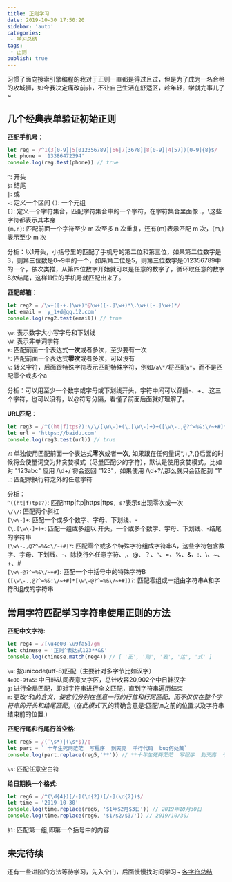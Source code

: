 ```yaml
--- 
title: 正则学习
date: 2019-10-30 17:50:20
sidebar: 'auto'
categories: 
 - 学习总结
tags: 
 - 正则
publish: true
---
```

习惯了面向搜索引擎编程的我对于正则一直都是得过且过，但是为了成为一名合格的攻城狮，如今我决定痛改前非，不让自己生活在舒适区，趁年轻，学就完事儿了~

## 几个经典表单验证初始正则

**匹配手机号**：

```js
let reg = /^1(3[0-9]|5[012356789]|66|7[3678]|8[0-9]|4[57])[0-9]{8}$/
let phone = '13386472394'
console.log(reg.test(phone)) // true
```  

`^`: 开头  
`$`: 结尾  
`|`: 或  
`-`: 定义一个区间
`()`: 一个元组  
`[]`: 定义一个字符集合，匹配字符集合中的一个字符，在字符集合里面像 .，\这些字符都表示其本身  
`{m,n}`: 匹配前面一个字符至少 m 次至多 n 次重复，还有{m}表示匹配 m 次，{m,}表示至少 m 次  

分析：以1开头，小括号里的匹配了手机号的第二位和第三位，如果第二位数字是3，则第三位数是0~9中的一个，如果第二位是5，则第三位数字是012356789中的一个，依次类推，从第四位数字开始就可以是任意的数字了，循环取任意的数字8次结尾，这样11位的手机号就匹配出来了。

**匹配邮箱**：

```js
let reg2 = /\w+([-+.]\w+)*@\w+([-.]\w+)*\.\w+([-.]\w+)*/
let email = 'y_1+d@qq.12.com'
console.log(reg2.test(email)) // true
```

`\w`: 表示数字大小写字母和下划线  
`\W`: 表示非单词字符  
`+`: 匹配前面一个表达式**一次**或者多次，至少要有一次  
`*`: 匹配前面一个表达式**零次**或者多次，可以没有  
`\`: 转义字符，后面跟特殊字符表示匹配特殊字符，例如`/a\*/`将匹配`a*`，而不是匹配零个或多个a  

分析：可以用至少一个数字或字母或下划线开头，字符中间可以穿插-、+、.这三个字符，也可以没有，以@符号分隔，看懂了前面后面就好理解了。  

**URL匹配**：

```js
let reg3 = /^((ht|f)tps?):\/\/[\w\-]+(\.[\w\-]+)+([\w\-.,@?^=%&:\/~+#]*[\w\-@?^=%&\/~+#])?$/
let url = 'https://baidu.com'
console.log(reg3.test(url)) // true
```

`?`: 单独使用匹配前面一个表达式**零次**或者**一次**, 如果跟在任何量词*,+,?,{}后面的时候将会使量词变为非贪婪模式（尽量匹配少的字符），默认是使用贪婪模式。比如对 "123abc" 应用 /\d+/ 将会返回 "123"，如果使用 /\d+?/,那么就只会匹配到 "1"  
`.`: 匹配除换行符之外的任意字符

分析：  
`^((ht|f)tps?)`: 匹配http|ftp|https|ftps，`s?`表示s出现零次或一次  
`\/\/`: 匹配两个斜杠  
`[\w\-]+`: 匹配一个或多个数字、字母、下划线、-  
`(\.[\w\-]+)+`: 匹配一组或多组以.开头，一个或多个数字、字母、下划线、-结尾的字符串  
`[\w\-.,@?^=%&:\/~+#]*`: 匹配零个或多个特殊字符组成字符串A，这些字符包含数字、字母、下划线、-、除换行外任意字符、,、@、？、^、=、%、&、:、\、~、+、#  
`[\w\-@?^=%&\/~+#]`: 匹配一个中括号中的特殊字符B  
`([\w\-.,@?^=%&:\/~+#]*[\w\-@?^=%&\/~+#])?`: 匹配零组或一组由字符串A和字符B组成的字符串  

## 常用字符匹配学习字符串使用正则的方法

**匹配中文字符**:  

```js
let reg4 = /[\u4e00-\u9fa5]/gm
let chinese = '正则^表达式123**&&'
console.log(chinese.match(reg4)) // [ '正', '则', '表', '达', '式' ]
```

`\u`: 按unicode(utf-8)匹配（主要针对多字节比如汉字）  
`4e00-9fa5`: 中日韩认同表意文字区，总计收容20,902个中日韩汉字  
`g`: 进行全局匹配，即对字符串进行全文匹配，直到字符串遍历结束  
`m`: 更改^和$的含义，使它们分别在任意一行的行首和行尾匹配，而不仅仅在整个字符串的开头和结尾匹配。(在此模式下,$的精确含意是:匹配\n之前的位置以及字符串结束前的位置.)  

**匹配行尾和行尾行首空格**:  

```js
let reg5 = /(^\s*)|(\s*$)/g
let part = ` 十年生死两茫茫  写程序  到天亮  千行代码  bug何处藏`
console.log(part.replace(reg5,'**')) // **十年生死两茫茫  写程序  到天亮  千行代码  bug何处藏**
```

`\s`: 匹配任意空白符  

**给日期换一个格式**:  

```js
let reg6 = /^(\d{4})[/-](\d{2})[/-](\d{2})$/
let time = '2019-10-30'
console.log(time.replace(reg6, '$1年$2月$3日')) // 2019年10月30日
console.log(time.replace(reg6, '$1/$2/$3/')) // 2019/10/30/
```

`$1`: 匹配第一组,即第一个括号中的内容  

## 未完待续

还有一些进阶的方法等待学习，先入个门，后面慢慢找时间学习~
[各字符总结](https://www.baidufe.com/item/eb10deb92f2c05ca32cf.html)
